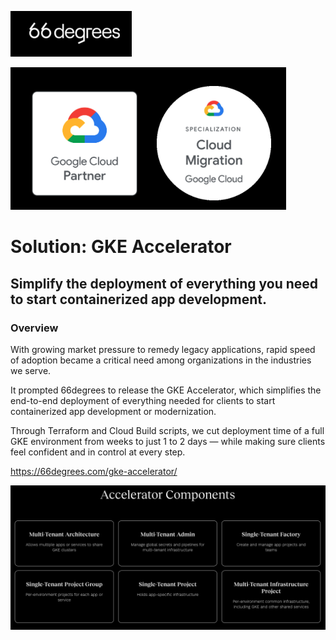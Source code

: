 ![GKE Accelerator](images/logo.png)

![GKE Accelerator](images/partner.png)

# Solution: GKE Accelerator

## Simplify the deployment of everything you need to start containerized app development.

### Overview
With growing market pressure to remedy legacy applications, rapid speed of adoption became a critical need among organizations in the industries we serve.

It prompted 66degrees to release the GKE Accelerator, which simplifies the end-to-end deployment of everything needed for clients to start containerized app development or modernization.

Through Terraform and Cloud Build scripts, we cut deployment time of a full GKE environment from weeks to just 1 to 2 days — while making sure clients feel confident and in control at every step.

https://66degrees.com/gke-accelerator/

![GKE Accelerator](images/gke-accelerator.png)
